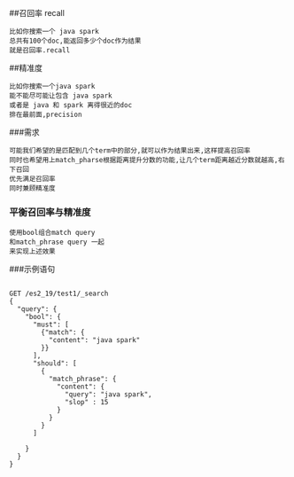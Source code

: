 ##召回率 recall
````
比如你搜索一个 java spark
总共有100个doc,能返回多少个doc作为结果
就是召回率.recall
````

##精准度
````
比如你搜索一个java spark
能不能尽可能让包含 java spark
或者是 java 和 spark 离得很近的doc
排在最前面,precision
````

###需求
````
可能我们希望的是匹配到几个term中的部分,就可以作为结果出来,这样提高召回率
同时也希望用上match_pharse根据距离提升分数的功能,让几个term距离越近分数就越高,右下召回
优先满足召回率
同时兼顾精准度
````

### 平衡召回率与精准度
````
使用bool组合match query 
和match_phrase query 一起
来实现上述效果
````


###示例语句
<pre><code>
GET /es2_19/test1/_search
{
  "query": {
    "bool": {
      "must": [
        {"match": {
          "content": "java spark"
        }}
      ],
      "should": [
        {
          "match_phrase": {
            "content": {
              "query": "java spark",
              "slop" : 15
            }
          }
        }
      ]
      
    }
  }
}
</code></pre>
